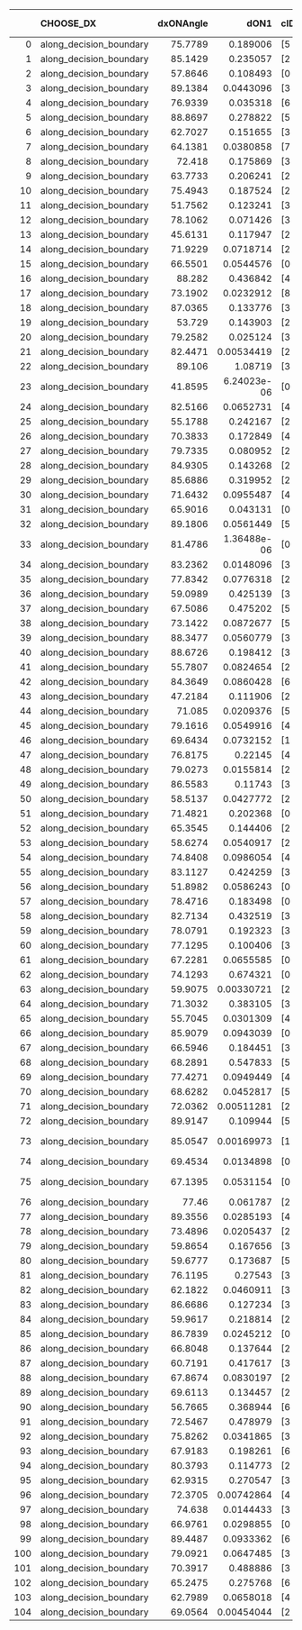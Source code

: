 |     | CHOOSE_DX               |   dxONAngle |        dON1 | cIDON1   |   dON_patch_1 |   nTON |         dON |   dxOFFAngle |       dOFF1 | cIDOFF1   |   dOFF_patch_1 |   nTOFF |        dOFF | SUCCESS   |   nExp |   dual_point_id |   subpoint_time_seconds |   total_execution_time |        logp |      dOFF/dON | Vote dOFF>dON   |
|----:|:------------------------|------------:|------------:|:---------|--------------:|-------:|------------:|-------------:|------------:|:----------|---------------:|--------:|------------:|:----------|-------:|----------------:|------------------------:|-----------------------:|------------:|--------------:|:----------------|
|   0 | along_decision_boundary |     75.7789 | 0.189006    | [5 9]    |   0.189006    |      1 | 0.189006    |      75.257  | 0.177924    | [5 9]     |    0.177924    |       1 | 0.177924    | False     |      1 |               1 |                2.8705   |                3.16643 |  0          |    0.941367   | False           |
|   1 | along_decision_boundary |     85.1429 | 0.235057    | [2 4]    |   0.235057    |      1 | 0.235057    |      71.7921 | 0.316001    | [2 4]     |    0.316001    |       1 | 0.316001    | True      |      2 |               2 |                5.71129  |                8.88568 | -0.5        |    1.34436    | True            |
|   2 | along_decision_boundary |     57.8646 | 0.108493    | [0 1]    |   0.108493    |      1 | 0.108493    |      65.482  | 0.00139011  | [0 1]     |    0.00139011  |       1 | 0.00139011  | False     |      3 |               6 |                1.27944  |               10.3371  | -0          |    0.012813   | False           |
|   3 | along_decision_boundary |     89.1384 | 0.0443096   | [3 6]    |   0.0443096   |      1 | 0.0443096   |      73.4977 | 0.0492103   | [3 6]     |    0.0492103   |       1 | 0.0492103   | True      |      4 |               8 |                2.42978  |               16.9944  | -0.166667   |    1.1106     | True            |
|   4 | along_decision_boundary |     76.9339 | 0.035318    | [6 7]    |   0.035318    |      1 | 0.035318    |      73.491  | 0.194943    | [6 7]     |    0.194943    |       1 | 0.194943    | True      |      5 |              15 |                3.40772  |               33.6595  | -0          |    5.51964    | True            |
|   5 | along_decision_boundary |     88.8697 | 0.278822    | [5 7]    |   0.278822    |      1 | 0.278822    |      71.2965 | 0.570606    | [5 7]     |    0.570606    |       1 | 0.570606    | True      |      6 |              18 |                4.25877  |               40.1398  | -0.1        |    2.04649    | True            |
|   6 | along_decision_boundary |     62.7027 | 0.151655    | [3 5]    |   0.151655    |      1 | 0.151655    |      70.6153 | 0.235603    | [3 5]     |    0.235603    |       1 | 0.235603    | True      |      7 |              19 |                2.12256  |               42.2706  | -0.333333   |    1.55354    | True            |
|   7 | along_decision_boundary |     64.1381 | 0.0380858   | [7 9]    |   0.0380858   |      1 | 0.0380858   |      80.7946 | 0.0209358   | [7 9]     |    0.0209358   |       1 | 0.0209358   | False     |      8 |              20 |                1.16793  |               43.4437  | -0.642857   |    0.549702   | False           |
|   8 | along_decision_boundary |     72.418  | 0.175869    | [3 7]    |   0.175869    |      1 | 0.175869    |      65.3558 | 0.114093    | [3 7]     |    0.114093    |       1 | 0.114093    | False     |      9 |              21 |                2.03128  |               45.48    | -0.25       |    0.648736   | False           |
|   9 | along_decision_boundary |     63.7733 | 0.206241    | [2 9]    |   0.206241    |      1 | 0.206241    |      68.4656 | 0.0375687   | [2 9]     |    0.0375687   |       1 | 0.0375687   | False     |     10 |              24 |                1.1448   |               48.7911  | -0.0555556  |    0.18216    | False           |
|  10 | along_decision_boundary |     75.4943 | 0.187524    | [2 7]    |   0.187524    |      1 | 0.187524    |      75.3282 | 0.15156     | [2 7]     |    0.15156     |       1 | 0.15156     | False     |     11 |              25 |                4.09582  |               52.8919  | -0          |    0.808218   | False           |
|  11 | along_decision_boundary |     51.7562 | 0.123241    | [3 4]    |   0.123241    |      1 | 0.123241    |      55.2967 | 0.0138936   | [3 4]     |    0.0138936   |       1 | 0.0138936   | False     |     12 |              26 |                2.30091  |               55.1998  | -0.0454545  |    0.112735   | False           |
|  12 | along_decision_boundary |     78.1062 | 0.071426    | [3 5]    |   0.071426    |      1 | 0.071426    |      78.3241 | 0.220319    | [3 5]     |    0.220319    |       1 | 0.220319    | True      |     13 |              27 |                3.1389   |               58.3437  | -0.166667   |    3.08457    | True            |
|  13 | along_decision_boundary |     45.6131 | 0.117947    | [2 5]    |   0.117947    |      1 | 0.117947    |      48.8781 | 0.157252    | [2 5]     |    0.157252    |       1 | 0.157252    | True      |     14 |              28 |                1.93632  |               60.287   | -0.0384615  |    1.33325    | True            |
|  14 | along_decision_boundary |     71.9229 | 0.0718714   | [2 7]    |   0.0718714   |      1 | 0.0718714   |      64.3995 | 0.0228389   | [2 7]     |    0.0228389   |       1 | 0.0228389   | False     |     15 |              29 |                1.2543   |               61.5469  | -0          |    0.317774   | False           |
|  15 | along_decision_boundary |     66.5501 | 0.0544576   | [0 8]    |   0.0544576   |      1 | 0.0544576   |      79.1208 | 0.00741755  | [1 8]     |    0.00741755  |       1 | 0.00741755  | False     |     16 |              30 |                1.50063  |               63.0525  | -0.0333333  |    0.136208   | False           |
|  16 | along_decision_boundary |     88.282  | 0.436842    | [4 6]    |   0.436842    |      1 | 0.436842    |      77.6653 | 0.0243345   | [4 6]     |    0.0243345   |       1 | 0.0243345   | False     |     17 |              31 |                3.28382  |               66.3413  | -0.125      |    0.0557056  | False           |
|  17 | along_decision_boundary |     73.1902 | 0.0232912   | [8 9]    |   0.0232912   |      1 | 0.0232912   |      74.6227 | 0.843984    | [8 9]     |    0.843984    |       1 | 0.843984    | True      |     18 |              37 |                7.37208  |               75.6904  | -0.264706   |   36.2361     | True            |
|  18 | along_decision_boundary |     87.0365 | 0.133776    | [3 5]    |   0.133776    |      1 | 0.133776    |      88.3919 | 0.878505    | [3 5]     |    0.878505    |       1 | 0.878505    | True      |     19 |              38 |                4.83844  |               80.5372  | -0.111111   |    6.56699    | True            |
|  19 | along_decision_boundary |     53.729  | 0.143903    | [2 6]    |   0.143903    |      1 | 0.143903    |      66.5241 | 0.17517     | [2 6]     |    0.17517     |       1 | 0.17517     | True      |     20 |              39 |                2.33762  |               82.8808  | -0.0263158  |    1.21728    | True            |
|  20 | along_decision_boundary |     79.2582 | 0.025124    | [3 7]    |   0.025124    |      1 | 0.025124    |      72.3123 | 0.0954514   | [3 7]     |    0.0954514   |       1 | 0.0954514   | True      |     21 |              40 |                1.72734  |               84.6153  | -0          |    3.79921    | True            |
|  21 | along_decision_boundary |     82.4471 | 0.00534419  | [2 7]    |   0.00534419  |      1 | 0.00534419  |      74.948  | 0.0506195   | [2 7]     |    0.0506195   |       1 | 0.0506195   | True      |     22 |              41 |                1.3267   |               85.947   | -0.0238095  |    9.47186    | True            |
|  22 | along_decision_boundary |     89.106  | 1.08719     | [3 7]    |   1.08719     |      1 | 1.08719     |      76.7892 | 0.287402    | [3 7]     |    0.287402    |       1 | 0.287402    | False     |     23 |              42 |                4.42727  |               90.3814  | -0.0909091  |    0.264353   | False           |
|  23 | along_decision_boundary |     41.8595 | 6.24023e-06 | [0 7]    |   6.24023e-06 |      1 | 6.24023e-06 |      67.8183 | 0.0208459   | [1 7]     |    0.0208459   |       1 | 0.0208459   | True      |     24 |              44 |                1.47335  |               91.925   | -0.0217391  | 3340.56       | True            |
|  24 | along_decision_boundary |     82.5166 | 0.0652731   | [4 9]    |   0.0652731   |      1 | 0.0652731   |      72.2331 | 0.186682    | [4 9]     |    0.186682    |       1 | 0.186682    | True      |     25 |              45 |                5.09985  |               97.0309  | -0.0833333  |    2.86001    | True            |
|  25 | along_decision_boundary |     55.1788 | 0.242167    | [2 6]    |   0.242167    |      1 | 0.242167    |      57.1638 | 0.244684    | [2 6]     |    0.244684    |       1 | 0.244684    | True      |     26 |              46 |                4.02275  |              101.062   | -0.18       |    1.0104     | True            |
|  26 | along_decision_boundary |     70.3833 | 0.172849    | [4 6]    |   0.172849    |      1 | 0.172849    |      68.8244 | 0.123788    | [4 6]     |    0.123788    |       1 | 0.123788    | False     |     27 |              48 |                3.36406  |              104.473   | -0.307692   |    0.716163   | False           |
|  27 | along_decision_boundary |     79.7335 | 0.080952    | [2 6]    |   0.080952    |      1 | 0.080952    |      79.3003 | 0.070961    | [2 6]     |    0.070961    |       1 | 0.070961    | False     |     28 |              50 |                2.67312  |              111.667   | -0.166667   |    0.876581   | False           |
|  28 | along_decision_boundary |     84.9305 | 0.143268    | [2 6]    |   0.143268    |      1 | 0.143268    |      87.7409 | 0.284056    | [2 6]     |    0.284056    |       1 | 0.284056    | True      |     29 |              51 |                3.36296  |              115.037   | -0.0714286  |    1.9827     | True            |
|  29 | along_decision_boundary |     85.6886 | 0.319952    | [2 4]    |   0.319952    |      1 | 0.319952    |      70.3474 | 0.0736468   | [2 4]     |    0.0736468   |       1 | 0.0736468   | False     |     30 |              52 |                4.82739  |              119.869   | -0.155172   |    0.230181   | False           |
|  30 | along_decision_boundary |     71.6432 | 0.0955487   | [4 8]    |   0.0955487   |      1 | 0.0955487   |      72.2447 | 0.0104359   | [4 8]     |    0.0104359   |       1 | 0.0104359   | False     |     31 |              54 |                1.61812  |              121.541   | -0.0666667  |    0.109221   | False           |
|  31 | along_decision_boundary |     65.9016 | 0.043131    | [0 1]    |   0.043131    |      1 | 0.043131    |      71.7793 | 0.028292    | [0 1]     |    0.028292    |       1 | 0.028292    | False     |     32 |              55 |                1.09089  |              122.638   | -0.016129   |    0.655954   | False           |
|  32 | along_decision_boundary |     89.1806 | 0.0561449   | [5 7]    |   0.0561449   |      1 | 0.0561449   |      86.1094 | 0.427684    | [5 7]     |    0.427684    |       1 | 0.427684    | True      |     33 |              58 |                3.12961  |              127.563   | -0          |    7.61749    | True            |
|  33 | along_decision_boundary |     81.4786 | 1.36488e-06 | [0 8]    |   1.36488e-06 |      1 | 1.36488e-06 |      73.4198 | 2.81674e-05 | [0 8]     |    2.81674e-05 |       1 | 2.81674e-05 | True      |     34 |              60 |                0.993401 |              128.615   | -0.0151515  |   20.6373     | True            |
|  34 | along_decision_boundary |     83.2362 | 0.0148096   | [3 5]    |   0.0148096   |      1 | 0.0148096   |      84.6214 | 0.0049179   | [3 5]     |    0.0049179   |       1 | 0.0049179   | False     |     35 |              62 |                1.07802  |              129.761   | -0.0588235  |    0.332075   | False           |
|  35 | along_decision_boundary |     77.8342 | 0.0776318   | [2 4]    |   0.0776318   |      1 | 0.0776318   |      81.8534 | 0.302431    | [2 4]     |    0.302431    |       1 | 0.302431    | True      |     36 |              63 |                4.27823  |              134.044   | -0.0142857  |    3.89571    | True            |
|  36 | along_decision_boundary |     59.0989 | 0.425139    | [3 5]    |   0.425139    |      1 | 0.425139    |      53.1316 | 0.0126561   | [3 5]     |    0.0126561   |       1 | 0.0126561   | False     |     37 |              64 |                4.43453  |              138.483   | -0.0555556  |    0.0297692  | False           |
|  37 | along_decision_boundary |     67.5086 | 0.475202    | [5 6]    |   0.475202    |      1 | 0.475202    |      67.6162 | 0.272456    | [5 6]     |    0.272456    |       1 | 0.272456    | False     |     38 |              67 |                3.29034  |              145.619   | -0.0135135  |    0.573348   | False           |
|  38 | along_decision_boundary |     73.1422 | 0.0872677   | [5 6]    |   0.0872677   |      1 | 0.0872677   |      74.8403 | 0.170847    | [5 6]     |    0.170847    |       1 | 0.170847    | True      |     39 |              68 |                1.35104  |              146.975   | -0          |    1.95773    | True            |
|  39 | along_decision_boundary |     88.3477 | 0.0560779   | [3 6]    |   0.0560779   |      1 | 0.0560779   |      87.5455 | 0.065329    | [3 6]     |    0.065329    |       1 | 0.065329    | True      |     40 |              70 |                1.26101  |              148.285   | -0.0128205  |    1.16497    | True            |
|  40 | along_decision_boundary |     88.6726 | 0.198412    | [3 6]    |   0.198412    |      1 | 0.198412    |      80.5749 | 0.11639     | [3 6]     |    0.11639     |       1 | 0.11639     | False     |     41 |              73 |                2.77321  |              153.079   | -0.05       |    0.586605   | False           |
|  41 | along_decision_boundary |     55.7807 | 0.0824654   | [2 6]    |   0.0824654   |      1 | 0.0824654   |      60.1328 | 0.342688    | [2 6]     |    0.342688    |       1 | 0.342688    | True      |     42 |              75 |                1.95023  |              155.09    | -0.0121951  |    4.15554    | True            |
|  42 | along_decision_boundary |     84.3649 | 0.0860428   | [6 9]    |   0.0860428   |      1 | 0.0860428   |      82.0659 | 0.107161    | [6 9]     |    0.107161    |       1 | 0.107161    | True      |     43 |              77 |                2.33397  |              159.315   | -0.047619   |    1.24544    | True            |
|  43 | along_decision_boundary |     47.2184 | 0.111906    | [2 6]    |   0.111906    |      1 | 0.111906    |      52.409  | 0.135836    | [2 6]     |    0.135836    |       1 | 0.135836    | True      |     44 |              81 |                1.95222  |              164.785   | -0.104651   |    1.21385    | True            |
|  44 | along_decision_boundary |     71.085  | 0.0209376   | [5 8]    |   0.0209376   |      1 | 0.0209376   |      60.7991 | 0.00912259  | [5 8]     |    0.00912259  |       1 | 0.00912259  | False     |     45 |              82 |                1.08666  |              165.882   | -0.181818   |    0.435703   | False           |
|  45 | along_decision_boundary |     79.1616 | 0.0549916   | [4 7]    |   0.0549916   |      1 | 0.0549916   |      85.4153 | 0.00788508  | [4 7]     |    0.00788508  |       1 | 0.00788508  | False     |     46 |              84 |                1.29173  |              170.33    | -0.1        |    0.143387   | False           |
|  46 | along_decision_boundary |     69.6434 | 0.0732152   | [1 7]    |   0.0732152   |      1 | 0.0732152   |      63.8943 | 0.0172152   | [0 7]     |    0.0172152   |       1 | 0.0172152   | False     |     47 |              85 |                1.17832  |              171.515   | -0.0434783  |    0.235132   | False           |
|  47 | along_decision_boundary |     76.8175 | 0.22145     | [4 6]    |   0.22145     |      1 | 0.22145     |      68.5226 | 0.0551336   | [4 6]     |    0.0551336   |       1 | 0.0551336   | False     |     48 |              86 |                2.94171  |              174.463   | -0.0106383  |    0.248966   | False           |
|  48 | along_decision_boundary |     79.0273 | 0.0155814   | [2 7]    |   0.0155814   |      1 | 0.0155814   |      75.6402 | 0.0834518   | [2 7]     |    0.0834518   |       1 | 0.0834518   | True      |     49 |              87 |                2.67322  |              177.143   | -0          |    5.35587    | True            |
|  49 | along_decision_boundary |     86.5583 | 0.11743     | [3 8]    |   0.11743     |      1 | 0.11743     |      82.6144 | 0.137817    | [3 8]     |    0.137817    |       1 | 0.137817    | True      |     50 |              89 |                2.91829  |              182.514   | -0.0102041  |    1.17362    | True            |
|  50 | along_decision_boundary |     58.5137 | 0.0427772   | [2 3]    |   0.0427772   |      1 | 0.0427772   |      70.4322 | 0.152567    | [2 3]     |    0.152567    |       1 | 0.152567    | True      |     51 |              93 |                3.53928  |              186.197   | -0.04       |    3.56655    | True            |
|  51 | along_decision_boundary |     71.4821 | 0.202368    | [0 1]    |   0.202368    |      1 | 0.202368    |      72.299  | 0.333172    | [0 1]     |    0.333172    |       1 | 0.333172    | True      |     52 |              98 |                4.16561  |              193.016   | -0.0882353  |    1.64637    | True            |
|  52 | along_decision_boundary |     65.3545 | 0.144406    | [2 7]    |   0.144406    |      1 | 0.144406    |      79.0867 | 0.400605    | [2 7]     |    0.400605    |       1 | 0.400605    | True      |     53 |              99 |                4.49832  |              197.524   | -0.153846   |    2.77416    | True            |
|  53 | along_decision_boundary |     58.6274 | 0.0540917   | [2 4]    |   0.0540917   |      1 | 0.0540917   |      57.7087 | 0.0514086   | [2 4]     |    0.0514086   |       1 | 0.0514086   | False     |     54 |             101 |                1.23119  |              201.61    | -0.235849   |    0.950397   | False           |
|  54 | along_decision_boundary |     74.8408 | 0.0986054   | [4 7]    |   0.0986054   |      1 | 0.0986054   |      69.2129 | 0.216371    | [4 7]     |    0.216371    |       1 | 0.216371    | True      |     55 |             103 |                3.2943   |              209.037   | -0.148148   |    2.19431    | True            |
|  55 | along_decision_boundary |     83.1127 | 0.424259    | [3 5]    |   0.424259    |      1 | 0.424259    |      70.4071 | 0.419413    | [3 5]     |    0.419413    |       1 | 0.419413    | False     |     56 |             104 |                8.8981   |              217.943   | -0.227273   |    0.988576   | False           |
|  56 | along_decision_boundary |     51.8982 | 0.0586243   | [0 9]    |   0.0586243   |      1 | 0.0586243   |      75.9369 | 0.0578323   | [1 9]     |    0.0578323   |       1 | 0.0578323   | False     |     57 |             105 |                1.27028  |              219.218   | -0.142857   |    0.986489   | False           |
|  57 | along_decision_boundary |     78.4716 | 0.183498    | [0 1]    |   0.183498    |      1 | 0.183498    |      81.0663 | 0.00741316  | [0 1]     |    0.00741316  |       1 | 0.00741316  | False     |     58 |             110 |                2.59648  |              224.948   | -0.0789474  |    0.0403991  | False           |
|  58 | along_decision_boundary |     82.7134 | 0.432519    | [3 9]    |   0.432519    |      1 | 0.432519    |      76.6991 | 0.00738735  | [3 9]     |    0.00738735  |       1 | 0.00738735  | False     |     59 |             115 |                3.3732   |              228.513   | -0.0344828  |    0.0170798  | False           |
|  59 | along_decision_boundary |     78.0791 | 0.192323    | [3 7]    |   0.192323    |      1 | 0.192323    |      83.0115 | 0.0726898   | [3 7]     |    0.0726898   |       1 | 0.0726898   | False     |     60 |             116 |                1.90325  |              230.421   | -0.00847458 |    0.377956   | False           |
|  60 | along_decision_boundary |     77.1295 | 0.100406    | [3 5]    |   0.100406    |      1 | 0.100406    |      82.916  | 0.0833616   | [3 5]     |    0.0833616   |       1 | 0.0833616   | False     |     61 |             117 |                2.49185  |              232.92    | -0          |    0.830243   | False           |
|  61 | along_decision_boundary |     67.2281 | 0.0655585   | [0 1]    |   0.0655585   |      1 | 0.0655585   |      66.3573 | 0.0202977   | [0 1]     |    0.0202977   |       1 | 0.0202977   | False     |     62 |             118 |                1.86217  |              234.788   | -0.00819672 |    0.309612   | False           |
|  62 | along_decision_boundary |     74.1293 | 0.674321    | [0 1]    |   0.674321    |      1 | 0.674321    |      75.0457 | 0.0524828   | [0 1]     |    0.0524828   |       1 | 0.0524828   | False     |     63 |             119 |                2.33316  |              237.126   | -0.0322581  |    0.0778307  | False           |
|  63 | along_decision_boundary |     59.9075 | 0.00330721  | [2 8]    |   0.00330721  |      1 | 0.00330721  |      58.234  | 0.233462    | [2 8]     |    0.233462    |       1 | 0.233462    | True      |     64 |             122 |                3.63303  |              240.835   | -0.0714286  |   70.5919     | True            |
|  64 | along_decision_boundary |     71.3032 | 0.383105    | [3 6]    |   0.383105    |      1 | 0.383105    |      59.7384 | 0.636244    | [3 6]     |    0.636244    |       1 | 0.636244    | True      |     65 |             126 |                8.2127   |              249.168   | -0.03125    |    1.66075    | True            |
|  65 | along_decision_boundary |     55.7045 | 0.0301309   | [4 8]    |   0.0301309   |      1 | 0.0301309   |      82.8384 | 0.0434419   | [4 8]     |    0.0434419   |       1 | 0.0434419   | True      |     66 |             128 |                1.17617  |              250.395   | -0.00769231 |    1.44177    | True            |
|  66 | along_decision_boundary |     85.9079 | 0.0943039   | [0 1]    |   0.0943039   |      1 | 0.0943039   |      84.5677 | 0.130137    | [0 1]     |    0.130137    |       1 | 0.130137    | True      |     67 |             129 |                1.62023  |              252.022   | -0          |    1.37998    | True            |
|  67 | along_decision_boundary |     66.5946 | 0.184451    | [3 8]    |   0.184451    |      1 | 0.184451    |      67.904  | 0.0256144   | [3 8]     |    0.0256144   |       1 | 0.0256144   | False     |     68 |             132 |                2.41591  |              256.759   | -0.00746269 |    0.138868   | False           |
|  68 | along_decision_boundary |     68.2891 | 0.547833    | [5 7]    |   0.547833    |      1 | 0.547833    |      67.3532 | 0.166735    | [5 7]     |    0.166735    |       1 | 0.166735    | False     |     69 |             133 |                4.75232  |              261.521   | -0          |    0.304353   | False           |
|  69 | along_decision_boundary |     77.4271 | 0.0949449   | [4 5]    |   0.0949449   |      1 | 0.0949449   |      76.1684 | 0.313252    | [4 5]     |    0.313252    |       1 | 0.313252    | True      |     70 |             134 |                3.55222  |              265.084   | -0.00724638 |    3.2993     | True            |
|  70 | along_decision_boundary |     68.6282 | 0.0452817   | [5 7]    |   0.0452817   |      1 | 0.0452817   |      74.3699 | 0.0185294   | [5 7]     |    0.0185294   |       1 | 0.0185294   | False     |     71 |             136 |                1.63051  |              266.786   | -0          |    0.409202   | False           |
|  71 | along_decision_boundary |     72.0362 | 0.00511281  | [2 7]    |   0.00511281  |      1 | 0.00511281  |      83.2128 | 0.00218134  | [2 7]     |    0.00218134  |       1 | 0.00218134  | False     |     72 |             139 |                0.987187 |              267.871   | -0.00704225 |    0.426643   | False           |
|  72 | along_decision_boundary |     89.9147 | 0.109944    | [5 6]    |   0.109944    |      1 | 0.109944    |      80.2532 | 0.0417628   | [5 6]     |    0.0417628   |       1 | 0.0417628   | False     |     73 |             141 |                1.29083  |              269.235   | -0.0277778  |    0.379857   | False           |
|  73 | along_decision_boundary |     85.0547 | 0.00169973  | [1 9]    |   0.00169973  |      1 | 0.00169973  |      76.2784 | 5.38724e-06 | [0 9]     |    5.38724e-06 |       1 | 5.38724e-06 | False     |     74 |             146 |                1.1856   |              286.32    | -0.0616438  |    0.00316946 | False           |
|  74 | along_decision_boundary |     69.4534 | 0.0134898   | [0 1]    |   0.0134898   |      1 | 0.0134898   |      71.0217 | 0.0948615   | [0 1]     |    0.0948615   |       1 | 0.0948615   | True      |     75 |             147 |                1.69234  |              288.017   | -0.108108   |    7.03208    | True            |
|  75 | along_decision_boundary |     67.1395 | 0.0531154   | [0 3]    |   0.0531154   |      1 | 0.0531154   |      65.1178 | 2.69895e-05 | [1 3]     |    2.69895e-05 |       1 | 2.69895e-05 | False     |     76 |             148 |                0.893858 |              288.92    | -0.06       |    0.00050813 | False           |
|  76 | along_decision_boundary |     77.46   | 0.061787    | [2 7]    |   0.061787    |      1 | 0.061787    |      75.5074 | 0.0297221   | [2 7]     |    0.0297221   |       1 | 0.0297221   | False     |     77 |             149 |                1.68035  |              290.607   | -0.105263   |    0.481041   | False           |
|  77 | along_decision_boundary |     89.3556 | 0.0285193   | [4 7]    |   0.0285193   |      1 | 0.0285193   |      87.023  | 0.254394    | [4 7]     |    0.254394    |       1 | 0.254394    | True      |     78 |             150 |                2.12156  |              292.733   | -0.162338   |    8.92008    | True            |
|  78 | along_decision_boundary |     73.4896 | 0.0205437   | [2 7]    |   0.0205437   |      1 | 0.0205437   |      77.7567 | 0.337501    | [2 7]     |    0.337501    |       1 | 0.337501    | True      |     79 |             153 |                1.70007  |              308.704   | -0.102564   |   16.4284     | True            |
|  79 | along_decision_boundary |     59.8654 | 0.167656    | [3 4]    |   0.167656    |      1 | 0.167656    |      52.3215 | 0.19612     | [3 4]     |    0.19612     |       1 | 0.19612     | True      |     80 |             154 |                3.01258  |              311.724   | -0.056962   |    1.16977    | True            |
|  80 | along_decision_boundary |     59.6777 | 0.173687    | [5 7]    |   0.173687    |      1 | 0.173687    |      63.0008 | 0.0486739   | [5 7]     |    0.0486739   |       1 | 0.0486739   | False     |     81 |             155 |                2.26709  |              313.999   | -0.025      |    0.280239   | False           |
|  81 | along_decision_boundary |     76.1195 | 0.27543     | [3 7]    |   0.27543     |      1 | 0.27543     |      76.4382 | 0.00380847  | [3 7]     |    0.00380847  |       1 | 0.00380847  | False     |     82 |             156 |                1.72053  |              315.725   | -0.0555556  |    0.0138273  | False           |
|  82 | along_decision_boundary |     62.1822 | 0.0460911   | [3 6]    |   0.0460911   |      1 | 0.0460911   |      67.9419 | 0.0113225   | [3 6]     |    0.0113225   |       1 | 0.0113225   | False     |     83 |             157 |                1.74387  |              317.479   | -0.097561   |    0.245655   | False           |
|  83 | along_decision_boundary |     86.6686 | 0.127234    | [3 6]    |   0.127234    |      1 | 0.127234    |      77.9891 | 0.0101821   | [3 6]     |    0.0101821   |       1 | 0.0101821   | False     |     84 |             158 |                1.79005  |              319.278   | -0.150602   |    0.0800269  | False           |
|  84 | along_decision_boundary |     59.9617 | 0.218814    | [2 3]    |   0.218814    |      1 | 0.218814    |      70.6522 | 0.299627    | [2 3]     |    0.299627    |       1 | 0.299627    | True      |     85 |             159 |                4.36355  |              323.65    | -0.214286   |    1.36932    | True            |
|  85 | along_decision_boundary |     86.7839 | 0.0245212   | [0 1]    |   0.0245212   |      1 | 0.0245212   |      86.3056 | 0.394966    | [0 1]     |    0.394966    |       1 | 0.394966    | True      |     86 |             162 |                4.4774   |              333.345   | -0.147059   |   16.1071     | True            |
|  86 | along_decision_boundary |     66.8048 | 0.137644    | [2 4]    |   0.137644    |      1 | 0.137644    |      71.7339 | 0.0213375   | [2 4]     |    0.0213375   |       1 | 0.0213375   | False     |     87 |             164 |                1.65971  |              338.755   | -0.0930233  |    0.155019   | False           |
|  87 | along_decision_boundary |     60.7191 | 0.417617    | [3 6]    |   0.417617    |      1 | 0.417617    |      68.4481 | 0.0016245   | [3 6]     |    0.0016245   |       1 | 0.0016245   | False     |     88 |             165 |                2.34783  |              341.112   | -0.143678   |    0.00388993 | False           |
|  88 | along_decision_boundary |     67.8674 | 0.0830197   | [2 9]    |   0.0830197   |      1 | 0.0830197   |      71.9454 | 0.941186    | [2 9]     |    0.941186    |       1 | 0.941186    | True      |     89 |             166 |                4.70991  |              345.83    | -0.204545   |   11.3369     | True            |
|  89 | along_decision_boundary |     69.6113 | 0.134457    | [2 7]    |   0.134457    |      1 | 0.134457    |      73.1852 | 0.335945    | [2 7]     |    0.335945    |       1 | 0.335945    | True      |     90 |             167 |                4.52592  |              350.365   | -0.140449   |    2.49853    | True            |
|  90 | along_decision_boundary |     56.7665 | 0.368944    | [6 9]    |   0.368944    |      1 | 0.368944    |      56.8877 | 0.0340256   | [6 9]     |    0.0340256   |       1 | 0.0340256   | False     |     91 |             169 |                3.81905  |              354.225   | -0.0888889  |    0.0922241  | False           |
|  91 | along_decision_boundary |     72.5467 | 0.478979    | [3 6]    |   0.478979    |      1 | 0.478979    |      67.7703 | 0.52955     | [3 6]     |    0.52955     |       1 | 0.52955     | True      |     92 |             170 |                2.88494  |              357.115   | -0.137363   |    1.10558    | True            |
|  92 | along_decision_boundary |     75.8262 | 0.0341865   | [3 7]    |   0.0341865   |      1 | 0.0341865   |      65.5993 | 0.549994    | [3 7]     |    0.549994    |       1 | 0.549994    | True      |     93 |             174 |                4.70199  |              364.92    | -0.0869565  |   16.088      | True            |
|  93 | along_decision_boundary |     67.9183 | 0.198261    | [6 7]    |   0.198261    |      1 | 0.198261    |      58.571  | 0.0586823   | [6 7]     |    0.0586823   |       1 | 0.0586823   | False     |     94 |             175 |                3.60508  |              368.535   | -0.0483871  |    0.295986   | False           |
|  94 | along_decision_boundary |     80.3793 | 0.114773    | [2 5]    |   0.114773    |      1 | 0.114773    |      79.0252 | 0.152877    | [2 5]     |    0.152877    |       1 | 0.152877    | True      |     95 |             180 |                2.55181  |              373.534   | -0.0851064  |    1.332      | True            |
|  95 | along_decision_boundary |     62.9315 | 0.270547    | [3 6]    |   0.270547    |      1 | 0.270547    |      57.0663 | 0.219261    | [3 6]     |    0.219261    |       1 | 0.219261    | False     |     96 |             181 |                3.64531  |              377.19    | -0.0473684  |    0.810437   | False           |
|  96 | along_decision_boundary |     72.3705 | 0.00742864  | [4 8]    |   0.00742864  |      1 | 0.00742864  |      68.2458 | 0.0597217   | [4 8]     |    0.0597217   |       1 | 0.0597217   | True      |     97 |             184 |                1.07087  |              379.96    | -0.0833333  |    8.03939    | True            |
|  97 | along_decision_boundary |     74.638  | 0.0144433   | [3 5]    |   0.0144433   |      1 | 0.0144433   |      73.7288 | 0.0800203   | [3 5]     |    0.0800203   |       1 | 0.0800203   | True      |     98 |             185 |                1.48034  |              381.449   | -0.0463918  |    5.5403     | True            |
|  98 | along_decision_boundary |     66.9761 | 0.0298855   | [0 1]    |   0.0298855   |      1 | 0.0298855   |      54.8854 | 0.213171    | [0 1]     |    0.213171    |       1 | 0.213171    | True      |     99 |             186 |                3.65094  |              385.106   | -0.0204082  |    7.13293    | True            |
|  99 | along_decision_boundary |     89.4487 | 0.0933362   | [6 7]    |   0.0933362   |      1 | 0.0933362   |      74.6711 | 0.281062    | [6 7]     |    0.281062    |       1 | 0.281062    | True      |    100 |             187 |                2.87629  |              387.988   | -0.00505051 |    3.01128    | True            |
| 100 | along_decision_boundary |     79.0921 | 0.0647485   | [3 6]    |   0.0647485   |      1 | 0.0647485   |      79.781  | 0.0966069   | [3 6]     |    0.0966069   |       1 | 0.0966069   | True      |    101 |             189 |                2.61403  |              392.348   | -0          |    1.49203    | True            |
| 101 | along_decision_boundary |     70.3917 | 0.488886    | [3 5]    |   0.488886    |      1 | 0.488886    |      81.5601 | 0.49372     | [3 5]     |    0.49372     |       1 | 0.49372     | True      |    102 |             190 |                3.29404  |              395.647   | -0.0049505  |    1.00989    | True            |
| 102 | along_decision_boundary |     65.2475 | 0.275768    | [6 7]    |   0.275768    |      1 | 0.275768    |      74.9734 | 0.246012    | [6 7]     |    0.246012    |       1 | 0.246012    | False     |    103 |             194 |                3.05413  |              401.115   | -0.0196078  |    0.892098   | False           |
| 103 | along_decision_boundary |     62.7989 | 0.0658018   | [4 7]    |   0.0658018   |      1 | 0.0658018   |      54.1445 | 0.280904    | [4 7]     |    0.280904    |       1 | 0.280904    | True      |    104 |             198 |                2.58211  |              406.788   | -0.00485437 |    4.26895    | True            |
| 104 | along_decision_boundary |     69.0564 | 0.00454044  | [2 6]    |   0.00454044  |      1 | 0.00454044  |      68.0248 | 0.0160369   | [2 6]     |    0.0160369   |       1 | 0.0160369   | True      |    105 |             204 |                0.990425 |              417.809   | -0.0192308  |    3.53201    | True            |